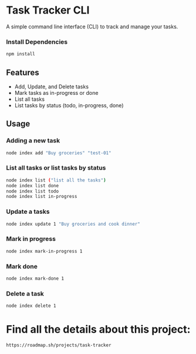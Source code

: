 # Task Tracker CLI

A simple command line interface (CLI) to track and manage your tasks.


### Install Dependencies

```sh
npm install
```

## Features

- Add, Update, and Delete tasks
- Mark tasks as in-progress or done
- List all tasks
- List tasks by status (todo, in-progress, done)

## Usage

### Adding a new task

```sh
node index add "Buy groceries" "test-01"
```

### List all tasks or list tasks by status

```sh
node index list ("list all the tasks")
node index list done
node index list todo
node index list in-progress
```

### Update a tasks 

```sh
node index update 1 "Buy groceries and cook dinner"
```

### Mark in progress

```sh
node index mark-in-progress 1
```

### Mark done

```sh
node index mark-done 1
```

### Delete a task

```sh
node index delete 1
```

# Find all the details about this project:

```sh
https://roadmap.sh/projects/task-tracker
```
